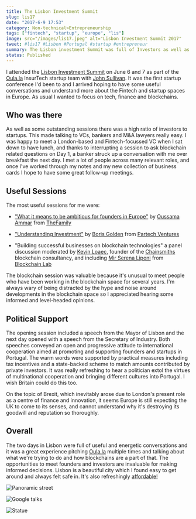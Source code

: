 ```yaml
---
title: The Lisbon Investment Summit
slug: lis17
date: "2017-6-9 17:53"
category: Non-technical>Entrepreneurship
tags: ["fintech", "startup", "europe", "lis"]
image: src="/images/lis17.jpeg" alt="Lisbon Investment Summit 2017"
tweet: #lis17 #Lisbon #Portugal #startup #entrepreneur
summary: The Lisbon investment Summit was full of Investors as well as Founders. The sessions were good enough but the real value was in the conversations.
status: Published
---
```


I attended the [Lisbon Investment Summit](http://www.lis-summit.com/) on June 6 and 7 as part of the [Oula.la](http://www.oula.la) InsurTech startup team with [John Sullivan](https://twitter.com/jd_sullivan?lang=en-gb). It was the first startup conference I'd been to and I arrived hoping to have some useful conversations and understand more about the Fintech and startup spaces in Europe. As usual I wanted to focus on tech, finance and blockchains.

## Who was there

As well as some outstanding sessions there was a high ratio of investors to startups. This made talking to VCs, bankers and M&A lawyers really easy. I was happy to meet a London-based and Fintech-focussed VC when I sat down to have lunch, and thanks to interrupting a session to ask blockchain related questions on Day 1, a banker struck up a conversation with me over breakfast the next day. I met a lot of people across many relevant roles, and once I've worked through my notes and my new collection of business cards I hope to have some great follow-up meetings.

## Useful Sessions

The most useful sessions for me were:

- ["What it means to be ambitious for founders in Europe"](ambitious) by [Oussama Ammar](https://twitter.com/daedalium?lang=en) from [TheFamily](https://www.thefamily.co)

- ["Understanding Investment"](investment) by [Boris Golden](https://twitter.com/Boris_Golden) from [Partech Ventures](https://www.partechventures.com)

- "Building successful businesses on blockchain technologies" a panel discussion moderated by [Kevin Loaec](https://twitter.com/kloaec?lang=en), founder of the [Chainsmiths](http://chainsmiths.com/) blockchain consultancy, and including [Mir Serena Liponi](https://twitter.com/mir_btc) from [Blockchain Lab](http://www.blockchainlab.it/)

The blockchain session was valuable because it's unusual to meet people who have been working in the blockchain space for several years. I'm always wary of being distracted by the hype and noise around developments in the blockchain space so I appreciated hearing some informed and level-headed opinions.

## Political Support

The opening session included a speech from the Mayor of Lisbon and the next day opened with a speech from the Secretary of Industry. Both speeches conveyed an open and progressive attitude to international cooperation aimed at promoting and supporting founders and startups in Portugal. The warm words were supported by practical measures including tax incentives and a state-backed scheme to match amounts contributed by private investors. It was really refreshing to hear a politician extol the virtues of multinational cooperation and bringing different cultures into Portugal. I wish Britain could do this too.

On the topic of Brexit, which inevitably arose due to London's present role as a centre of finance and innovation, it seems Europe is still expecting the UK to come to its senses, and cannot understand why it's destroying its goodwill and reputation so thoroughly.

## Overall

The two days in Lisbon were full of useful and energetic conversations and it was a great experience pitching [Oula.la](http://www.oula.la) multiple times and talking about what we're trying to do and how blockchains are a part of that. The opportunities to meet founders and investors are invaluable for making informed decisions. Lisbon is a beautiful city which I found easy to get around and always felt safe in. It's also refreshingly [affordable!](london)

![Panoramic street](/static/images/lis4.JPG)

![Google talks](/static/images/lis3.JPG)

![Statue](/static/images/lis1.JPG)

